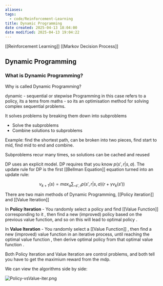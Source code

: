 ```yaml
---
aliases: 
tags:
  - code/Reinforcement-Learning
title: Dynamic Programming
date created: 2025-04-13 18:04:00
date modified: 2025-04-13 19:04:22
---
```


[[Reinforcement Learning]] [[Markov Decision Process]]

## Dynamic Programming

### What is Dynamic Programming?

Why is called Dynamic Programming?

dynamic - sequential or stepwise
Programming in this case refers to a policy, its a tems from maths - 
so its an optimisation method for solving complex sequential problems.

It solves problems by breaking them down into subproblems
- Solve the subproblems
- Combine solutions to subproblems

Example: find the shortest path, can be broken into two pieces, find start to mid, find mid to end and combine.

Subproblems recur many times, so solutions can be cached and reused

DP uses an explicit model. DP requires that you know $p(s′,r|s,a)$. The update rule for DP is the first [[Bellman Equation]] equation turned into an update rule:

$$v_{k+1}(s) = {max}_{a} \sum\__{s',r} p(s',r|s,a)(r + \gamma v_{k}(s'))$$



There are two main methods of Dynamic Programming, [[Policy iteration]] and [[Value Iteration]]

In **Policy Iteration** \- You randomly select a policy and find [[Value Function]] corresponding to it , then find a new (improved) policy based on the previous value function, and so on this will lead to optimal policy .

In **Value Iteration** \- You randomly select a [[Value Function]] , then find a new (improved) value function in an iterative process, until reaching the optimal value function , then derive optimal policy from that optimal value function .

Both Policy Iteration and Value Iteration are control problems, and both tell you have to get the maximium reward from the mdp.

We can view the algorithms side by side:

![Policy-vsValue-iter.png](https://typora-tes.oss-cn-shanghai.aliyuncs.com/picgo/Policy-vsValue-iter.png)






